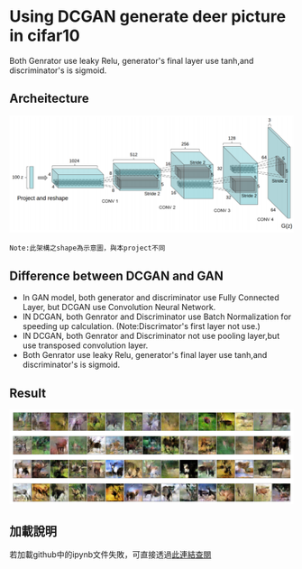 # Using DCGAN generate deer picture in cifar10
Both Genrator use leaky Relu, generator's final layer use tanh,and discriminator's is sigmoid.
## Archeitecture
![error](https://github.com/JusticeLeee/DC_GAN/blob/master/DCGAN.png)
```
Note:此架構之shape為示意圖，與本project不同
```
## Difference between DCGAN and GAN
* In GAN model, both generator and discriminator use Fully Connected Layer, but DCGAN use Convolution Neural Network.
* IN DCGAN, both Genrator and Discriminator use Batch Normalization for speeding up calculation. (Note:Discrimator's first layer not use.)
* IN DCGAN, both Genrator and Discriminator not use pooling layer,but use transposed convolution layer.
* Both Genrator use leaky Relu, generator's final layer use tanh,and discriminator's is sigmoid.
## Result
![error](https://github.com/JusticeLeee/DC_GAN/blob/master/deer.png)
## 加載說明
若加載github中的ipynb文件失敗，可直接透過[此連結查閱](https://nbviewer.jupyter.org/github/JusticeLeee/DC_GAN/blob/master/DcGan_deer.ipynb)

